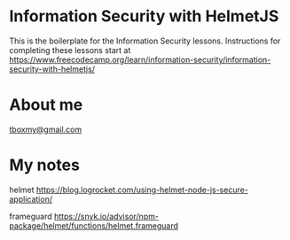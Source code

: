 # Information Security with HelmetJS

This is the boilerplate for the Information Security lessons. Instructions for completing these lessons start at https://www.freecodecamp.org/learn/information-security/information-security-with-helmetjs/

# About me

tboxmy@gmail.com

# My notes

helmet
https://blog.logrocket.com/using-helmet-node-js-secure-application/

frameguard
https://snyk.io/advisor/npm-package/helmet/functions/helmet.frameguard
